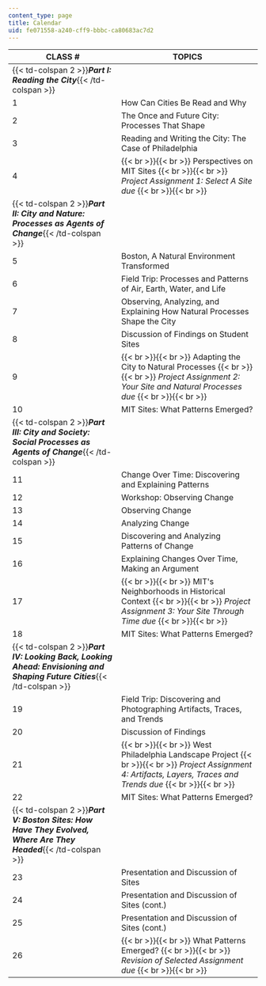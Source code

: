 ```yaml
---
content_type: page
title: Calendar
uid: fe071558-a240-cff9-bbbc-ca80683ac7d2
---
```


| CLASS # | TOPICS |
| --- | --- |
| {{< td-colspan 2 >}}_**Part I: Reading the City**_{{< /td-colspan >}} ||
| 1 | How Can Cities Be Read and Why |
| 2 | The Once and Future City: Processes That Shape |
| 3 | Reading and Writing the City: The Case of Philadelphia |
| 4 |  {{< br >}}{{< br >}} Perspectives on MIT Sites {{< br >}}{{< br >}} _Project Assignment 1: Select A Site due_ {{< br >}}{{< br >}}  |
| {{< td-colspan 2 >}}_**Part II: City and Nature: Processes as Agents of Change**_{{< /td-colspan >}} ||
| 5 | Boston, A Natural Environment Transformed |
| 6 | Field Trip: Processes and Patterns of Air, Earth, Water, and Life |
| 7 | Observing, Analyzing, and Explaining How Natural Processes Shape the City |
| 8 | Discussion of Findings on Student Sites |
| 9 |  {{< br >}}{{< br >}} Adapting the City to Natural Processes {{< br >}}{{< br >}} _Project Assignment 2: Your Site and Natural Processes due_ {{< br >}}{{< br >}}  |
| 10 | MIT Sites: What Patterns Emerged? |
| {{< td-colspan 2 >}}_**Part III: City and Society: Social Processes as Agents of Change**_{{< /td-colspan >}} ||
| 11 | Change Over Time: Discovering and Explaining Patterns |
| 12 | Workshop: Observing Change |
| 13 | Observing Change |
| 14 | Analyzing Change |
| 15 | Discovering and Analyzing Patterns of Change |
| 16 | Explaining Changes Over Time, Making an Argument |
| 17 |  {{< br >}}{{< br >}} MIT's Neighborhoods in Historical Context {{< br >}}{{< br >}} _Project Assignment 3: Your Site Through Time due_ {{< br >}}{{< br >}}  |
| 18 | MIT Sites: What Patterns Emerged? |
| {{< td-colspan 2 >}}_**Part IV: Looking Back, Looking Ahead: Envisioning and Shaping Future Cities**_{{< /td-colspan >}} ||
| 19 | Field Trip: Discovering and Photographing Artifacts, Traces, and Trends |
| 20 | Discussion of Findings |
| 21 |  {{< br >}}{{< br >}} West Philadelphia Landscape Project {{< br >}}{{< br >}} _Project Assignment 4: Artifacts, Layers, Traces and Trends due_ {{< br >}}{{< br >}}  |
| 22 | MIT Sites: What Patterns Emerged? |
| {{< td-colspan 2 >}}_**Part V: Boston Sites: How Have They Evolved, Where Are They Headed**_{{< /td-colspan >}} ||
| 23 | Presentation and Discussion of Sites |
| 24 | Presentation and Discussion of Sites (cont.) |
| 25 | Presentation and Discussion of Sites (cont.) |
| 26 |  {{< br >}}{{< br >}} What Patterns Emerged? {{< br >}}{{< br >}} _Revision of Selected Assignment due_ {{< br >}}{{< br >}}